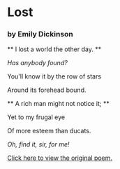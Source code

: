  # Lost
 
 ### by Emily Dickinson ###
 
 ** I lost a world the other day. **
 
 _Has anybody found?_
    
 You'll know it by the row of stars
    
 Around its forehead bound.
    

 ** A rich man might not notice it; **
    
 Yet to my frugal eye
    
 Of more esteem than ducats.
    
 _Oh, find it, sir, for me!_
    
    
    
 [Click here to view the original poem.](http://www.public-domain-poetry.com/emily-elizabeth-dickinson/lost-13615)
    

